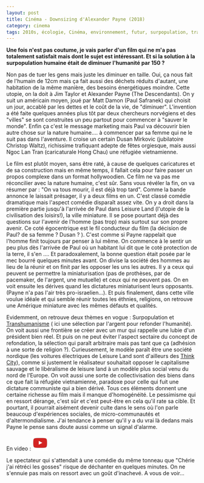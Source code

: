 ```yaml
---
layout: post
title: Cinéma - Downsizing d'Alexander Payne (2018)
category: cinema
tags: 2010s, écologie, Cinéma, environnement, futur, surpopulation, transhumanisme, utopie
---
```

**Une fois n'est pas coutume, je vais parler d'un film qui ne m'a pas totalement satisfait mais dont le sujet est intéressant. Et si la solution à la surpopulation humaine était de diminuer l'humanité par 150 ?**

Non pas de tuer les gens mais juste les diminuer en taille. Oui, ça nous fait de l'humain de 12cm mais ça fait aussi des déchets réduits d'autant, une habitation de la même manière, des besoins énergétiques moindre. Cette utopie, on la doit à Jim Taylor et Alexander Payne (The Descendants). On y suit un américain moyen, joué par Matt Damon (Paul Safranek) qui choisit un jour, accablé par les dettes et le coût de la vie, de "diminuer". L'invention a été faite quelques années plus tôt par deux chercheurs norvégiens et des "villes" se sont construites un peu partout pour commencer à "sauver le monde". Enfin ça c'est le message marketing mais Paul va découvrir bien autre chose sur la nature humaine.... à commencer par sa femme qui ne le suit pas dans l'aventure. Il croise un certain Dusan Mirkovic (jubilatoire Christop Waltz), richissime trafiquant adepte de fêtes orgiesque, mais aussi Ngoc Lan Tran (caricaturale Hong Chau) une réfugiée vietnamienne.

Le film est plutôt moyen, sans être raté, à cause de quelques caricatures et de sa construction mais en même temps, il fallait cela pour faire passer un propos complexe dans un format hollywoodien. Ce film ne va pas me réconcilier avec la nature humaine, c'est sûr. Sans vous révéler la fin, on va résumer par : "On va tous mourir, il est déjà trop tard". Comme la bande annonce le laissait présager, il y a deux films en un. C'est classé comédie dramatique mais l'aspect comédie disparaît assez vite. On y a droit dans la première partie jusqu'à l'arrivée de Paul dans Leisure Land (l'utopie de la civilisation des loisirs!), la ville miniature. Il se pose pourtant déjà des questions sur l'avenir de l'homme (pas trop) mais surtout sur son propre avenir. Ce coté égocentrique est le fil conducteur du film (la décision de Paul? de sa femme ? Dusan ? ). C'est comme si Payne rappelait que l'homme finit toujours par penser à lui même. On commence à le sentir un peu plus dès l'arrivée de Paul où un habitant lui dit que le coté protection de la terre, il s'en .... Et paradoxalement, la bonne question était posée par le mec bourré quelques minutes avant. On divise la société des hommes au lieu de la réunir et on finit par les opposer les uns les autres. Il y a ceux qui peuvent se permettre la miniaturisation (pas de prothèses, par de pacemaker, de l'argent, une mutuelle) et ceux qui ne peuvent pas. On en voit ensuite les dérives quand les dictatures miniaturisent leurs opposants. (Payne n'a pas l'air très pro-israelien...). Et puis finalement, dans cette ville voulue idéale et qui semble réunir toutes les éthnies, religions, on retrouve une Amérique miniature avec les mêmes défauts et qualités.

Evidemment, on retrouve deux thèmes en vogue : Surpopulation et [Transhumanisme](https://www.cheziceman.fr/2014/transhumanisme/) ( ici une sélection par l'argent pour refonder l'humanité). On voit aussi une frontière se créer avec un mur qui rappelle une lubie d'un président bien réel. Et puis on ne peut éviter l'aspect sectaire du concept de refondation, la sélection qui paraît arbitraire mais pas tant que ça (adhésion à une sorte de religion ?). Curieusement, le modèle paraît être une société nordique (les voitures électriques de Leisure Land sont d'ailleurs des <a href="https://en.wikipedia.org/wiki/Think_City">Think City</a>), comme si justement le réalisateur souhaitait opposer le capitalisme sauvage et le libéralisme de leisure land à un modèle plus social venu du nord de l'Europe. On voit aussi une sorte de collectivisation des biens dans ce que fait la réfugiée vietnamienne, paradoxe pour celle qui fuit une dictature communiste qui a bien dérivé. Tous ces éléments donnent une certaine richesse au film mais il manque d'homogénéité. Le pessimisme qui en ressort dérange, c'est sûr et c'est peut-être en cela qu'il rate sa cible. Et pourtant, il pourrait aisément devenir culte dans le sens où l'on parle beaucoup d'expériences sociales, de micro-communautés et d'altermondialisme. J'ai tendance à penser qu'il y a du vrai là dedans mais Payne le pense sans doute aussi comme un signal d'alarme.

En video : [![video](/images/youtube.png)](https://www.youtube.com/watch?v=FmfKv-0tco0)

Le spectateur qui s'attendait à une comédie du même tonneau que "Chérie j'ai rétréci les gosses" risque de déchanter en quelques minutes. On ne s'ennuie pas mais on ressort avec un goût d'inachevé. A vous de voir...

